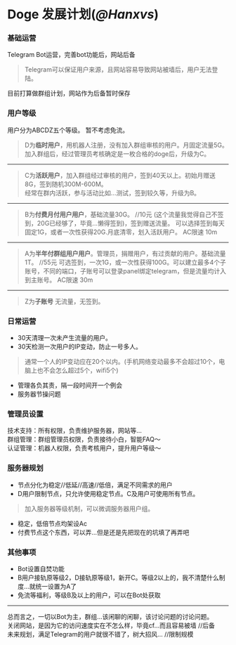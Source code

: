  # Doge 发展计划(*@Hanxvs*)  

### 基础运营
Telegram Bot运营，完善bot功能后，网站后备
> Telegram可以保证用户来源，且网站容易导致网站被墙后，用户无法登陆。  

目前打算做群组计划，网站作为后备暂时保存


### 用户等级
用户分为ABCDZ五个等级。
暂不考虑免流。

> D为**临时用户**，用机器人注册，没有加入群组审核的用户。月固定流量5G。   
加入群组后，经过管理员考核确定是一枚合格的doge后，升级为C。  
*****     
> C为**活跃用户**，加入群组经过审核的用户，签到40天以上。初始月赠送8G，签到随机300M-600M。     
经常在群内活跃，参与活动比如…测试，签到较久等，升级为B。  
*****     
> B为**付费月付用户用户**，基础流量30G。  //10元
(这个流量我觉得自己不签到，20G已经够了，毕竟…懒得签到)，签到赠送流量。
可以选择签到每天固定1G，或者一次性获得20G.月底清零，划入活跃用户。
AC限速 10m
*****     
> A为**半年付群组用户用户**。管理员，捐赠用户，有过贡献的用户。基础流量1T。 //55元
可选签到，一次1G，或一次性获得100G。可以建立最多4个子账号，不同的端口，子账号可以登录panel绑定telegram，但是流量均计入到主账号。
AC限速 30m
*****
> Z为**子账号** 无流量，无签到。

### 日常运营
* 30天清理一次未产生流量的用户。
* 30天检测一次用户的IP变动，防止一号多人。
>通常一个人的IP变动应在20个以内。(手机网络变动最多不会超过10个，电脑上也不会怎么超过5个，wifi5个)  

* 管理各负其责，隔一段时间开一个例会
* 服务器节操问题

### 管理员设置
技术支持：所有权限，负责维护服务器，网站等…    
群组管理：群组管理员权限，负责接待小白，智能FAQ～    
认证管理：机器人权限，负责考核用户，提升用户等级～

### 服务器规划
* 节点分化为稳定//低延//高速//低倍，满足不同需求的用户
* D用户限制节点，只允许使用稳定节点。C及用户可使用所有节点。
>加入服务器等级机制，可以微调服务器用户组。

* 稳定，低倍节点均架设Ac
* 付费节点这个东西，可以弄…但是还是先把现在的坑填了再弄吧

### 其他事项
* Bot设置自焚功能
* B用户接轨原等级2，D接轨原等级1，新开C。等级2以上的，我不清楚什么制度…就统一设置为A了
* 免流等福利，等级B及以上的用户，可以在Bot处获取

*****
总而言之，一切以Bot为主，群组…该闲聊的闲聊，该讨论问题的讨论问题。    
关闭网站，是因为它的访问速度实在不怎么样，毕竟cf…而且容易被墙  //后备  
未来规划，满足Telegram的用户就很不错了，树大招风… //限制规模
